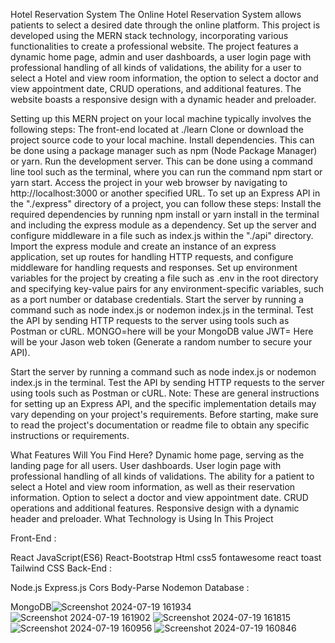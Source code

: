 Hotel Reservation System
The Online Hotel Reservation System allows patients to select a desired date through the online platform. This project is developed using the MERN stack technology, incorporating various functionalities to create a professional website. The project features a dynamic home page, admin and user dashboards, a user login page with professional handling of all kinds of validations, the ability for a user to select a Hotel and view room information, the option to select a doctor and view appointment date, CRUD operations, and additional features. The website boasts a responsive design with a dynamic header and preloader.

Setting up this MERN project on your local machine typically involves the following steps:
The front-end located at ./learn
Clone or download the project source code to your local machine.
Install dependencies. This can be done using a package manager such as npm (Node Package Manager) or yarn.
Run the development server. This can be done using a command line tool such as the terminal, where you can run the command npm start or yarn start.
Access the project in your web browser by navigating to http://localhost:3000 or another specified URL.
To set up an Express API in the "./express" directory of a project, you can follow these steps:
Install the required dependencies by running npm install or yarn install in the terminal and including the express module as a dependency.
Set up the server and configure middleware in a file such as index.js within the "./api" directory. Import the express module and create an instance of an express application, set up routes for handling HTTP requests, and configure middleware for handling requests and responses.
Set up environment variables for the project by creating a file such as .env in the root directory and specifying key-value pairs for any environment-specific variables, such as a port number or database credentials.
Start the server by running a command such as node index.js or nodemon index.js in the terminal.
Test the API by sending HTTP requests to the server using tools such as Postman or cURL.
MONGO=here will be your MongoDB value
JWT= Here will be your Jason web token (Generate a random number to secure your API).

Start the server by running a command such as node index.js or nodemon index.js in the terminal.
Test the API by sending HTTP requests to the server using tools such as Postman or cURL.
Note: These are general instructions for setting up an Express API, and the specific implementation details may vary depending on your project's requirements. Before starting, make sure to read the project's documentation or readme file to obtain any specific instructions or requirements.

What Features Will You Find Here?
Dynamic home page, serving as the landing page for all users.
User dashboards.
User login page with professional handling of all kinds of validations.
The ability for a patient to select a Hotel and view room information, as well as their reservation information.
Option to select a doctor and view appointment date.
CRUD operations and additional features.
Responsive design with a dynamic header and preloader.
What Technology is Using In This Project

Front-End :

React
JavaScript(ES6)
React-Bootstrap
Html
css5
fontawesome
react toast
Tailwind CSS
Back-End :

Node.js
Express.js
Cors
Body-Parse
Nodemon
Database :

MongoDB![Screenshot 2024-07-19 161934](https://github.com/user-attachments/assets/16e7b40f-fa06-4e3e-bf65-90200f136173)
![Screenshot 2024-07-19 161902](https://github.com/user-attachments/assets/ccf8af71-34f8-4c80-8dc0-3a3175ea5a73)
![Screenshot 2024-07-19 161815](https://github.com/user-attachments/assets/8aad6df1-3e62-4201-85f3-325556dfd85e)
![Screenshot 2024-07-19 160956](https://github.com/user-attachments/assets/b364fe80-e3b4-46dc-8d76-65db0993f831)
![Screenshot 2024-07-19 160846](https://github.com/user-attachments/assets/5c4c9687-7795-4bb6-96c3-e09fd5f59758)

